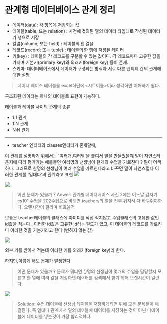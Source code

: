 # 관계형 데이터베이스 관계 정리

- 데이터(data): 각 항목에 저장되는 값
- 테이블(table; 또는 relation) : 사전에 정의된 열의 데이터 타입대로 작성된 데이터가 행으로 저장
- 칼럼(column; 또는 field) : 테이블의 한 열을 
- 레코드(record; 또는 tuple) : 테이블의 한 행에 저장된 데이터
- 키(key) : 테이블의 각 레코드를 구분할 수 있는 값이다. 각 레코드마다 고유한 값을 가지며 기본키(primary key)와 외래키(foreign key) 등이 존재.
- 스키마: 데이터베이스에서 데이터가 구성되는 방식과 서로 다른 엔티티 간의 관계에 대한 설명 

> 데이터 베이스 테이블을 excel하단에 <시트이름>이라 생각하면 이해하기 쉽다.

구조화된 데이터는 하나의 테이블로 표현이 가능하다.

테이블과 테이블 사이의 관계의 종류 

- 1:1 관계
- 1:N 관계
- N:N 관계

-----

- teacher 엔티티와 classes엔티티가 존재할때, 

이 관계를 설명하기 위해서는 '여러개,여러명'을 붙여서 말을 만들었을떄 말이 자연스러운지에 따라 평가가는 
예를들면 여러명의 선생님이 한개의 수업을 가르친다 ? 말이 어색하다. 
그러므로 한명의 선생님이 여러 수업을 가르친다라고 바꾸면 말이 자연스럽다 이러한 관계를 '일대다'의 관계라고 표현 
![](https://velog.velcdn.com/images/yongzzx/post/5bcce9ca-50b4-42f8-8849-b8dc83e46cde/image.PNG)

![](https://velog.velcdn.com/images/yongzzx/post/a7ce4e2a-8589-47fd-863a-b2611ff04a84/image.PNG)

> 어떤 문제가 있을까 ?
Anwer: 관계형 데이터베이스 사진 2에는 어느날 갑자기 cs101 수업을 202수업으로 바뀌면 teachers의 열을 전부 뒤져서 다 바꿔줘야한다. 오랜시간이 걸리며 비효율적

보통은 teacher테이블의 클래스에 아이디를 직접 적지않고  수업클래스의 고유한 값인 id값을 적는다 .
이러한 id값은 고유한 id라는 필드가 있고, 이 테이블의 레코드를 가르킨다 이러한 것을 기본키라고 한다 (변하지 않는 값)

![](https://velog.velcdn.com/images/yongzzx/post/66a6ec01-2393-4b38-932e-9c2cce9ce0e7/image.PNG)

외부 키를 받아서 적는데 이러한 키를 외래키(foreign key)라 한다.

하지만,이렇게 해도 문제가 발생한다
> 어떤 문제가 있을까 ?
문제가 뭐냐면 한명의 선생님이 몇개의 수업을 담당할지 모른고 한 열에 여러 값을 저장하면 데이터를 검색해서 찾기 위해 오랜시간이 걸린다.

![](https://velog.velcdn.com/images/yongzzx/post/53cd7348-44d0-4e73-9616-b91e1ce9808e/image.PNG)

>Solution: 수업 테이블에 선생님 테이블을 저장하게되면 위에 모든 문제들이 해결된다.
즉 일대다 관계에서 일의 테이블에 데이터를 저장하는 것이 아닌 다테이블에 데이터를 넣는것이 가장 합리적이다.




